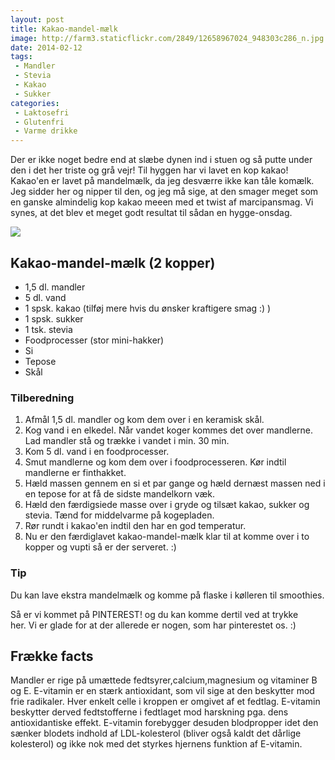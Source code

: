 ```yaml
---
layout: post
title: Kakao-mandel-mælk
image: http://farm3.staticflickr.com/2849/12658967024_948303c286_n.jpg
date: 2014-02-12
tags:
 - Mandler
 - Stevia
 - Kakao
 - Sukker
categories:
 - Laktosefri
 - Glutenfri
 - Varme drikke
---
```



Der er ikke noget bedre end at slæbe dynen ind i stuen og så putte under den i
det her triste og grå vejr! Til hyggen har vi lavet en kop kakao! Kakao'en er
lavet på mandelmælk, da jeg desværre ikke kan tåle komælk. Jeg sidder her og
nipper til den, og jeg må sige, at den smager meget som en ganske almindelig kop
kakao meeen med et twist af marcipansmag. Vi synes, at det blev et meget godt
resultat til sådan en hygge-onsdag.

[ ![](http://2.bp.blogspot.com/-q9fnFd0puUE/UvvYpNC9SEI/AAAAAAAABJw/DNmZLqj8otQ/s1600/Kakao_mandelm%C3%A6lk.png) ](http://2.bp.blogspot.com/-q9fnFd0puUE/UvvYpNC9SEI/AAAAAAAABJw/DNmZLqj8otQ/s1600/Kakao_mandelm%C3%A6lk.png)

## Kakao-mandel-mælk (2 kopper)
- 1,5 dl. mandler 
- 5 dl. vand
- 1 spsk. kakao (tilføj mere hvis du ønsker kraftigere smag :) )
- 1 spsk. sukker
- 1 tsk. stevia
- Foodprocesser (stor mini-hakker)
- Si
- Tepose
- Skål

### Tilberedning

1. Afmål 1,5 dl. mandler og kom dem over i en keramisk skål.
2. Kog vand i en elkedel. Når vandet koger kommes det over mandlerne. Lad
   mandler stå og trække i vandet i min. 30 min. 
3. Kom 5 dl. vand i en foodprocesser.
4. Smut mandlerne og kom dem over i foodprocesseren. Kør indtil mandlerne er
   finthakket.
5. Hæld massen gennem en si et par gange og hæld dernæst massen ned i en tepose
   for at få de sidste mandelkorn væk.
6. Hæld den færdigsiede masse over i gryde og tilsæt kakao, sukker og stevia.
   Tænd for middelvarme på kogepladen.
7. Rør rundt i kakao'en indtil den har en god temperatur.
8. Nu er den færdiglavet kakao-mandel-mælk klar til at komme over i to kopper og
   vupti så er der serveret. :)

### Tip
Du kan lave ekstra mandelmælk og komme på flaske i kølleren til smoothies.

Så er vi kommet på PINTEREST! og du kan komme dertil ved at trykke her. Vi er
glade for at der allerede er nogen, som har pinterestet os. :) 

## Frække facts
Mandler er rige på umættede fedtsyrer,calcium,magnesium og vitaminer B og E.
E-vitamin er en stærk antioxidant, som vil sige at den beskytter mod frie
radikaler. Hver enkelt celle i kroppen er omgivet af et fedtlag. E-vitamin
beskytter derved fedtstofferne i fedtlaget mod harskning pga. dens
antioxidantiske effekt. E-vitamin forebygger desuden blodpropper idet den sænker
blodets indhold af LDL-kolesterol (bliver også kaldt det dårlige kolesterol) og
ikke nok med det styrkes hjernens funktion af E-vitamin.
